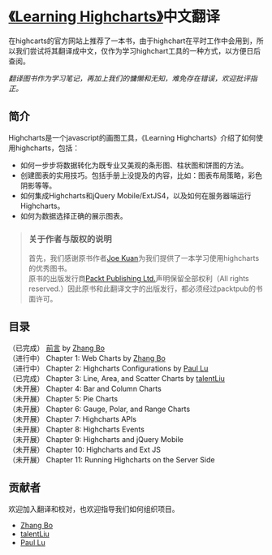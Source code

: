 [《Learning Highcharts》][packtpub_book]中文翻译
=========================

在highcarts的官方网站上推荐了一本书，由于highchart在平时工作中会用到，所以我们尝试将其翻译成中文，仅作为学习highchart工具的一种方式，以方便日后查阅。

_翻译图书作为学习笔记，再加上我们的慵懒和无知，难免存在错误，欢迎批评指正。_

## 简介
Highcharts是一个javascript的画图工具，《Learning Highcharts》介绍了如何使用highcharts，包括： 
 
+ 如何一步步将数据转化为既专业又美观的条形图、柱状图和饼图的方法。
+ 创建图表的实用技巧。包括手册上没提及的内容，比如：图表布局策略，彩色阴影等等。
+ 如何集成Highcharts和jQuery Mobile/ExtJS4，以及如何在服务器端运行Highcharts。
+ 如何为数据选择正确的展示图表。

> ### 关于作者与版权的说明
> 首先，我们感谢原书作者[Joe Kuan][Joe_Kuan_wordpress]为我们提供了一本学习使用highcharts的优秀图书。  
> 原书的出版发行商[Packt Publishing Ltd.][packtpub_website]声明保留全部权利（All rights reserved.）因此原书和此翻译文字的出版发行，都必须经过packtpub的书面许可。

## 目录
 （已完成） [前言](book/00.Preface/00.00.00.Preface.md)  by [Zhang Bo](https://github.com/TopCaver)  
 （进行中） Chapter 1: Web Charts	by [Zhang Bo](https://github.com/TopCaver)  
 （进行中） Chapter 2: Highcharts Configurations  by [Paul Lu](https://github.com/luss613)  
 （已完成） Chapter 3: Line, Area, and Scatter Charts  by [talentLiu](https://github.com/ljlok)  
 （未开展） Chapter 4: Bar and Column Charts   
 （未开展） Chapter 5: Pie Charts   
 （未开展） Chapter 6: Gauge, Polar, and Range Charts   
 （未开展） Chapter 7: Highcharts APIs   
 （未开展） Chapter 8: Highcharts Events   
 （未开展） Chapter 9: Highcharts and jQuery Mobile   
 （未开展） Chapter 10: Highcharts and Ext JS   
 （未开展） Chapter 11: Running Highcharts on the Server Side   

## 贡献者
欢迎加入翻译和校对，也欢迎指导我们如何组织项目。

+ [Zhang Bo](https://github.com/TopCaver)
+ [talentLiu](https://github.com/ljlok)
+ [Paul Lu](https://github.com/luss613)

[packtpub_book]:http://www.packtpub.com/learning-highcharts-for-javascript-data-visualization/book
[packtpub_website]:http://www.packtpub.com
[Joe_Kuan_wordpress]:http://joekuan.wordpress.com
